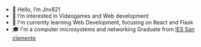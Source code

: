 - 👋 Hello, I’m Jnv821
- 👀 I’m interested in Videogames and Web development
- 🌱 I'm currently learning Web Development, focusing on React and Flask
- 🎓 I'm a computer microsystems and networking Graduate from [IES San clemente](https://www.iessanclemente.net/)
<!---
Jnv821/Jnv821 is a ✨ special ✨ repository because its `README.md` (this file) appears on your GitHub profile.
You can click the Preview link to take a look at your changes.
--->
